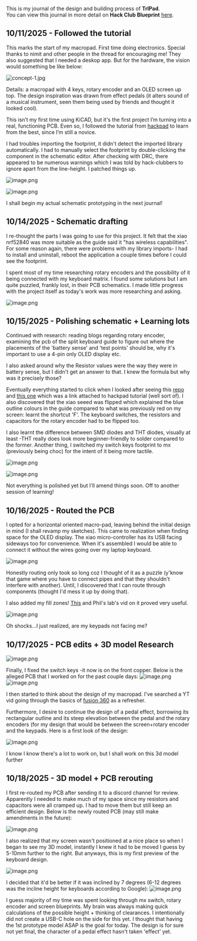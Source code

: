 <!--
  ===================    !!READ THIS NOTICE!!   ====================
  DO NOT edit this file manually. Your changes WILL BE OVERWRITTEN!
  This journal is auto generated and updated by Hack Club Blueprint.
  To edit this file, please edit your journal entries on Blueprint.
  ==================================================================
-->

This is my journal of the design and building process of **TrlPad**.  
You can view this journal in more detail on **Hack Club Blueprint** [here](https://blueprint.hackclub.com/projects/377).


## 10/11/2025 - Followed the tutorial  

This marks the start of my macropad. First time doing electronics. Special thanks to nimit and other people in the thread for encouraging me! They also suggested that I needed a deskop app. But for the hardware, the vision would something be like below:

![concept-1.jpg](https://blueprint.hackclub.com/user-attachments/blobs/proxy/eyJfcmFpbHMiOnsiZGF0YSI6MTU4OSwicHVyIjoiYmxvYl9pZCJ9fQ==--99acb60c861b588bb9ba950350989237539b35af/concept-1.jpg)

Details: a macropad with 4 keys, rotary encoder and an OLED screen up top. The design inspiration was drawn from effect pedals (it alters sound of a musical instrument, seen them being used by friends and thought it looked cool). 

This isn’t my first time using KiCAD, but it's the first project I’m turning into a real, functioning PCB. Even so, I followed the tutorial from [hackpad](https://hackpad.hackclub.com/guide) to learn from the best, since I’m still a novice.

I had troubles importing the footprint, it didn't detect the imported library automatically. I had to manually select the footprint by double-clicking the component in the schematic editor. After checking with DRC, there appeared to be numerous warnings which I was told by hack-clubbers to ignore apart from the line-height. I patched things up.

![image.png](https://blueprint.hackclub.com/user-attachments/blobs/proxy/eyJfcmFpbHMiOnsiZGF0YSI6MTU5MCwicHVyIjoiYmxvYl9pZCJ9fQ==--96eaa782308a161b88575a3ce258203d2cdc9abd/image.png)

![image.png](https://blueprint.hackclub.com/user-attachments/blobs/proxy/eyJfcmFpbHMiOnsiZGF0YSI6MTU5MSwicHVyIjoiYmxvYl9pZCJ9fQ==--417ca5dfdf6dcb7298cd15d32f4b8dd824939ea0/image.png)


I shall begin my actual schematic prototyping in the next journal!

  

## 10/14/2025 - Schematic drafting  

I re-thought the parts I was going to use for this project. It felt that the xiao nrf52840 was more suitable as the guide said it "has wireless capabilities". For some reason again, there were problems with my library imports- I had to install and uninstall, reboot the application a couple times before I could see the footprint.

I spent most of my time researching rotary encoders and the possibility of it being connected with my keyboard matrix. I found some solutions but I am quite puzzled, frankly lost, in their PCB schematics. I made little progress with the project itself as today's work was more researching and asking. 

![image.png](https://blueprint.hackclub.com/user-attachments/blobs/proxy/eyJfcmFpbHMiOnsiZGF0YSI6MjAyMSwicHVyIjoiYmxvYl9pZCJ9fQ==--506625f17c6f939deda9a32bede705cfd578428d/image.png)
  

## 10/15/2025 - Polishing schematic + Learning lots  

Continued with research: reading blogs regarding rotary encoder, examining the pcb of the split keyboard guide to figure out where the placements of the 'battery sense' and 'test points' should be, why it's important to use a 4-pin only OLED display etc. 

I also asked around why the Resistor values were the way they were in battery sense, but I didn't get an answer to that. I knew the formula but why was it precisely those?

Eventually everything started to click when I looked after seeing this [repo](https://github.com/bytesizedengineering/macropad?tab=readme-ov-file) and [this one](https://palmacas.com/macroboard-diseno/) which was a link attached to hackpad tutorial (well sort of). I also discovered that the xiao seeed was flipped which explained the blue outline colours in the guide compared to what was previously red on my screen: learnt the shortcut 'F'. The keyboard switches, the resistors and capacitors for the rotary encoder had to be flipped too.

I also learnt the difference between SMD diodes and THT diodes, visually at least -THT really does look more beginner-friendly to solder compared to the former. Another thing, I switched my switch keys footprint to mx (previously being choc) for the intent of it being more tactile.

![image.png](https://blueprint.hackclub.com/user-attachments/blobs/proxy/eyJfcmFpbHMiOnsiZGF0YSI6MjIxNywicHVyIjoiYmxvYl9pZCJ9fQ==--5693cf6ed1993e1101b6f271e758c67c9c37d657/image.png)

![image.png](https://blueprint.hackclub.com/user-attachments/blobs/proxy/eyJfcmFpbHMiOnsiZGF0YSI6MjIxNCwicHVyIjoiYmxvYl9pZCJ9fQ==--bb8e0e216c4affdb415110109fcccd4fb2f80c37/image.png)

Not everything is polished yet but I'll amend things soon. Off to another session of learning!  

## 10/16/2025 - Routed the PCB  

I opted for a horizontal oriented macro-pad, leaving behind the initial design in mind (I shall revamp my sketches). This came to realization when finding space for the OLED display. The xiao micro-controller has its USB facing sideways too for convenience. When it's assembled I would be able to connect it without the wires going over my laptop keyboard.

![image.png](https://blueprint.hackclub.com/user-attachments/blobs/proxy/eyJfcmFpbHMiOnsiZGF0YSI6MjM2NiwicHVyIjoiYmxvYl9pZCJ9fQ==--15f891a3753e1495b6093fdbdc9e8a65a0c3b412/image.png)

Honestly routing only took so long coz I thought of it as a puzzle (y'know that game where you have to connect pipes and that they shouldn't interfere with another). Until, I discovered that I can route through components (thought I'd mess it up by doing that).  

I also added my fill zones! [This](https://wiki.ai03.com/books/pcb-design/chapter/pcb-designer-guide) and Phil's lab's vid on it proved very useful. 

![image.png](https://blueprint.hackclub.com/user-attachments/blobs/proxy/eyJfcmFpbHMiOnsiZGF0YSI6MjM2NCwicHVyIjoiYmxvYl9pZCJ9fQ==--d9a081cf87130ae6deb2fa5a115de8c7ca7a1588/image.png)

Oh shocks...I just realized, are my keypads not facing me?  

## 10/17/2025 - PCB edits + 3D model Research  

![image.png](https://blueprint.hackclub.com/user-attachments/blobs/proxy/eyJfcmFpbHMiOnsiZGF0YSI6MjUwNywicHVyIjoiYmxvYl9pZCJ9fQ==--c9c692039e7c0d5ab4a35d3b0e67269985f9ffad/image.png)

Finally, I fixed the switch keys -it now is on the front copper. Below is the alleged PCB that I worked on for the past couple days: 
![image.png](https://blueprint.hackclub.com/user-attachments/blobs/proxy/eyJfcmFpbHMiOnsiZGF0YSI6MjUwOCwicHVyIjoiYmxvYl9pZCJ9fQ==--50fc381c769c14bd15b1657032229449a24070d1/image.png)
![image.png](https://blueprint.hackclub.com/user-attachments/blobs/proxy/eyJfcmFpbHMiOnsiZGF0YSI6MjUwOSwicHVyIjoiYmxvYl9pZCJ9fQ==--7e7014e62200a0a9fffb5935c0ad02ba16affdc4/image.png)

I then started to think about the design of my macropad. I've searched a YT vid going through the basics of [fusion 360](https://www.youtube.com/watch?v=WEIpQHWqPVw&list=PLLm7Yjr9z_z07ohtjFGkA5w-j_NMj8B3J) as a refresher. 

Furthermore, I desire to continue the design of a pedal effect, borrowing its rectangular outline and its steep elevation between the pedal and the rotary encoders (for my design that would be between the screen+rotary encoder and the keypads. Here is a first look of the design:

![image.png](https://blueprint.hackclub.com/user-attachments/blobs/proxy/eyJfcmFpbHMiOnsiZGF0YSI6MjUxMCwicHVyIjoiYmxvYl9pZCJ9fQ==--acd7d535e3ac2e7275c84886214bba2b16891148/image.png)

I know I know there's a lot to work on, but I shall work on this 3d model further


  

## 10/18/2025 - 3D model + PCB rerouting  

I first re-routed my PCB after sending it to a discord channel for review. Apparently I needed to make much of my space since my resistors and capacitors were all cramped up. I had to move them but still keep an efficient design. Below is the newly routed PCB (may still make amendments in the future):

![image.png](https://blueprint.hackclub.com/user-attachments/blobs/proxy/eyJfcmFpbHMiOnsiZGF0YSI6MjY3OSwicHVyIjoiYmxvYl9pZCJ9fQ==--55f29dda4dc748d1755f24feb608277e8a8c9d4d/image.png)

I also realized that my screen wasn't positioned at a nice place so when I began to see my 3D model, instantly I knew it had to be moved I guess by 5-10mm further to the right. But anyways, this is my first preview of the keyboard design.

![image.png](https://blueprint.hackclub.com/user-attachments/blobs/proxy/eyJfcmFpbHMiOnsiZGF0YSI6MjY3OCwicHVyIjoiYmxvYl9pZCJ9fQ==--eb4cd8c713382dc63ef0b25d04eaf67b0a6df9d4/image.png)

I decided that it'd be better if it was inclined by 7 degrees (6-12 degrees was the incline height for keyboards according to Google):
![image.png](https://blueprint.hackclub.com/user-attachments/blobs/proxy/eyJfcmFpbHMiOnsiZGF0YSI6MjY4MiwicHVyIjoiYmxvYl9pZCJ9fQ==--40939da3300afa38f81a6ed8bb743048c8e07b6f/image.png)

I guess majority of my time was spent looking through mx switch, rotary encoder and screen blueprints. My brain was always making quick calculations of the possible height + thinking of clearances. I intentionally did not create a USB-C hole on the side for this yet. I thought that having the 1st prototype model ASAP is the goal for today. The design is for sure not yet final, the character of a pedal effect hasn't taken 'effect' yet.   

